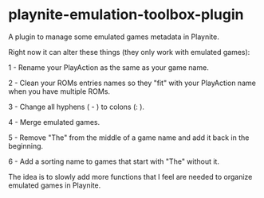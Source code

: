 # playnite-emulation-toolbox-plugin
A plugin to manage some emulated games metadata in Playnite.

Right now it can alter these things (they only work with emulated games):

1 - Rename your PlayAction as the same as your game name.

2 - Clean your ROMs entries names so they "fit" with your PlayAction name when you have multiple ROMs.

3 - Change all hyphens ( - ) to colons (: ). 

4 - Merge emulated games.

5 - Remove "The" from the middle of a game name and add it back in the beginning.

6 - Add a sorting name to games that start with "The" without it.

The idea is to slowly add more functions that I feel are needed to organize emulated games in Playnite.
